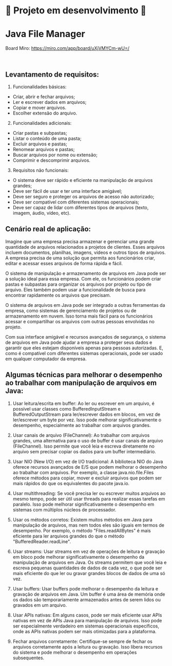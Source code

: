 <h1> 🚧 Projeto em desenvolvimento 🚧 </h1>

# Java File Manager

Board Miro: https://miro.com/app/board/uXjVMYCm-wU=/

</br>

<h2> Levantamento de requisitos: </h2>

1. Funcionalidades básicas:
* Criar, abrir e fechar arquivos;
* Ler e escrever dados em arquivos;
* Copiar e mover arquivos.
* Escolher extensão do arquivo.

2. Funcionalidades adicionais:
* Criar pastas e subpastas;
* Listar o conteúdo de uma pasta;
* Excluir arquivos e pastas;
* Renomear arquivos e pastas;
* Buscar arquivos por nome ou extensão;
* Comprimir e descomprimir arquivos.

3. Requisitos não funcionais:
* O sistema deve ser rápido e eficiente na manipulação de arquivos grandes;
* Deve ser fácil de usar e ter uma interface amigável;
* Deve ser seguro e proteger os arquivos de acesso não autorizado;
* Deve ser compatível com diferentes sistemas operacionais;
* Deve ser capaz de lidar com diferentes tipos de arquivos (texto, imagem, áudio, vídeo, etc).

<h2>Cenário real de aplicação:</h2>
Imagine que uma empresa precisa armazenar e gerenciar uma grande quantidade de arquivos relacionados a projetos de clientes. Esses arquivos incluem documentos, planilhas, imagens, vídeos e outros tipos de arquivos. A empresa precisa de uma solução que permita aos funcionários criar, editar e acessar esses arquivos de forma rápida e fácil.

O sistema de manipulação e armazenamento de arquivos em Java pode ser a solução ideal para essa empresa. Com ele, os funcionários podem criar pastas e subpastas para organizar os arquivos por projeto ou tipo de arquivo. Eles também podem usar a funcionalidade de busca para encontrar rapidamente os arquivos que precisam.

O sistema de arquivos em Java pode ser integrado a outras ferramentas da empresa, como sistemas de gerenciamento de projetos ou de armazenamento em nuvem. Isso torna mais fácil para os funcionários acessar e compartilhar os arquivos com outras pessoas envolvidas no projeto.

Com sua interface amigável e recursos avançados de segurança, o sistema de arquivos em Java pode ajudar a empresa a proteger seus dados e garantir que eles estejam disponíveis apenas para pessoas autorizadas. E, como é compatível com diferentes sistemas operacionais, pode ser usado em qualquer computador da empresa.


<h2> Algumas técnicas para melhorar o desempenho ao trabalhar com manipulação de arquivos em Java: </h2>

1. Usar leitura/escrita em buffer: Ao ler ou escrever em um arquivo, é possível usar classes como BufferedInputStream e BufferedOutputStream para ler/escrever dados em blocos, em vez de ler/escrever um byte por vez. Isso pode melhorar significativamente o desempenho, especialmente ao trabalhar com arquivos grandes.

2. Usar canais de arquivo (FileChannel): Ao trabalhar com arquivos grandes, uma alternativa para o uso de buffer é usar canais de arquivo (FileChannel). Isso permite que você leia e escreva diretamente no arquivo sem precisar copiar os dados para um buffer intermediário.

3. Usar NIO (New I/O) em vez de I/O tradicional: A biblioteca NIO do Java oferece recursos avançados de E/S que podem melhorar o desempenho ao trabalhar com arquivos. Por exemplo, a classe java.nio.file.Files oferece métodos para copiar, mover e excluir arquivos que podem ser mais rápidos do que os equivalentes do pacote java.io.

4. Usar multithreading: Se você precisa ler ou escrever muitos arquivos ao mesmo tempo, pode ser útil usar threads para realizar essas tarefas em paralelo. Isso pode melhorar significativamente o desempenho em sistemas com múltiplos núcleos de processador.

5. Usar os métodos corretos: Existem muitos métodos em Java para manipulação de arquivos, mas nem todos eles são iguais em termos de desempenho. Por exemplo, o método "Files.readAllBytes" é mais eficiente para ler arquivos grandes do que o método "BufferedReader.readLine".

6. Usar streams: Usar streams em vez de operações de leitura e gravação em bloco pode melhorar significativamente o desempenho da manipulação de arquivos em Java. Os streams permitem que você leia e escreva pequenas quantidades de dados de cada vez, o que pode ser mais eficiente do que ler ou gravar grandes blocos de dados de uma só vez.

7. Usar buffers: Usar buffers pode melhorar o desempenho da leitura e gravação de arquivos em Java. Um buffer é uma área de memória onde os dados são temporariamente armazenados antes de serem lidos ou gravados em um arquivo.

8. Usar APIs nativas: Em alguns casos, pode ser mais eficiente usar APIs nativas em vez de APIs Java para manipulação de arquivos. Isso pode ser especialmente verdadeiro em sistemas operacionais específicos, onde as APIs nativas podem ser mais otimizadas para a plataforma.

9. Fechar arquivos corretamente: Certifique-se sempre de fechar os arquivos corretamente após a leitura ou gravação. Isso libera recursos do sistema e pode melhorar o desempenho em operações subsequentes.

